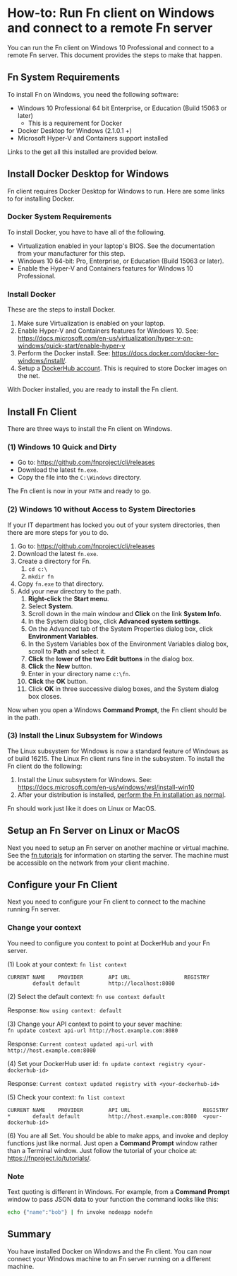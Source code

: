 # How-to: Run Fn client on Windows and connect to a remote Fn server 
You can run the Fn client on Windows 10 Professional and connect to a remote Fn server. This document provides the steps to make that happen.

## Fn System Requirements
To install Fn on Windows, you need the following software:

* Windows 10 Professional 64 bit Enterprise, or Education (Build 15063 or later)
    * This is a requirement for Docker
* Docker Desktop for Windows (2.1.0.1 +)
* Microsoft Hyper-V and Containers support installed

Links to the get all this installed are provided below.


## Install Docker Desktop for Windows
Fn client requires Docker Desktop for Windows to run. Here are some links to for installing Docker.

### Docker System Requirements
To install Docker, you have to have all of the following.

* Virtualization enabled in your laptop's BIOS. See the documentation from your manufacturer for this step.
* Windows 10 64-bit: Pro, Enterprise, or Education (Build 15063 or later).
* Enable the Hyper-V and Containers features for Windows 10 Professional.

### Install Docker
These are the steps to install Docker.

1. Make sure Virtualization is enabled on your laptop.
2. Enable Hyper-V and Containers features for Windows 10. See: <https://docs.microsoft.com/en-us/virtualization/hyper-v-on-windows/quick-start/enable-hyper-v>
3. Perform the Docker install. See:  <https://docs.docker.com/docker-for-windows/install/>.
4. Setup a [DockerHub account](https://hub.docker.com/signup). This is required to store Docker images on the net.

With Docker installed, you are ready to install the Fn client.

## Install Fn Client
There are three ways to install the Fn client on Windows.

### (1) Windows 10 Quick and Dirty
* Go to: <https://github.com/fnproject/cli/releases>
* Download the latest `fn.exe`.
* Copy the file into the `C:\Windows` directory.

The Fn client is now in your `PATH` and ready to go.

### (2) Windows 10 without Access to System Directories
If your IT department has locked you out of your system directories, then there are more steps for you to do.

1. Go to: <https://github.com/fnproject/cli/releases>
2. Download the latest `fn.exe`.
3. Create a directory for Fn.
    1. `cd c:\`
    2. `mkdir fn`
4. Copy `fn.exe` to that directory.
5. Add your new directory to the path.
    1. **Right-click** the **Start menu**.
    2. Select **System**.
    3. Scroll down in the main window and **Click** on the link **System Info**.
    4. In the System dialog box, click **Advanced system settings**.
    5. On the Advanced tab of the System Properties dialog box, click **Environment Variables**.
    6. In the System Variables box of the Environment Variables dialog box, scroll to **Path** and select it.
    7. **Click** the **lower of the two Edit buttons** in the dialog box.
    8. **Click** the **New** button.
    9. Enter in your directory name `c:\fn`.
    10. **Click** the **OK** button.
    11. Click **OK** in three successive dialog boxes, and the System dialog box closes.

Now when you open a Windows **Command Prompt**, the Fn client should be in the path.

### (3) Install the Linux Subsystem for Windows
The Linux subsystem for Windows is now a standard feature of Windows as of build 16215. The Linux Fn client runs fine in the subsystem. To install the Fn client do the following:

1. Install the Linux subsystem for Windows. See: <https://docs.microsoft.com/en-us/windows/wsl/install-win10>
2. After your distribution is installed, [perform the Fn installation as normal](https://fnproject.io/tutorials/install/).

Fn should work just like it does on Linux or MacOS.


## Setup an Fn Server on Linux or MacOS
Next you need to setup an Fn server on another machine or virtual machine. See the [fn tutorials](https://fnproject.io/tutorials/) for information on starting the server. The machine must be accessible on the network from your client machine.

## Configure your Fn Client
Next you need to configure your Fn client to connect to the machine running Fn server.

### Change your context
You need to configure you context to point at DockerHub and your Fn server.

(1) Look at your context:  `fn list context`
```
CURRENT NAME    PROVIDER        API URL                 REGISTRY
        default default         http://localhost:8080
```

(2) Select the default context: `fn use context default`

Response: `Now using context: default`

(3) Change your API context to point to your sever machine:  
`fn update context api-url http://host.example.com:8080`  

Response: `Current context updated api-url with http://host.example.com:8080`

(4) Set your DockerHub user id: `fn update context registry <your-dockerhub-id>`  

Response: `Current context updated registry with <your-dockerhub-id>`

(5) Check your context: `fn list context`

```
CURRENT NAME    PROVIDER        API URL                       REGISTRY
*       default default         http://host.example.com:8080  <your-dockerhub-id>
```

(6) You are all Set. You should be able to make apps, and invoke and deploy functions just like normal. Just open a **Command Prompt** window rather than a Terminal window. Just follow the tutorial of your choice at: <https://fnproject.io/tutorials/>.

### Note
Text quoting is different in Windows. For example, from a **Command Prompt** window to pass JSON data to your function the command looks like this:

```sh
echo {"name":"bob"} | fn invoke nodeapp nodefn
```

## Summary
You have installed Docker on Windows and the Fn client. You can now connect your Windows machine to an Fn server running on a different machine.

